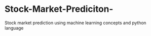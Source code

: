 # Stock-Market-Prediciton-
Stock market prediction using machine learning concepts and python language
